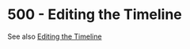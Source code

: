 # 500 - Editing the Timeline

See also [Editing the Timeline](https://tips.clip-studio.com/en-us/articles/529)
